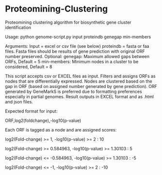 # Proteomining-Clustering
Proteomining clustering algorithm for biosynthetic gene cluster identification

Usage: python genome-script.py input proteindb genegap min-members

Arguments:
Input = excel or csv file (see below)
proteindb = fasta or faa files. Fasta files should be results of gene prediction with original ORF number preserved.
Optional:
genegap: Maximum allowed gaps between ORFs, Default = 5
min-members: Minimum nodes in a cluster to be considered, Default = 8

This script accepts csv or EXCEL files as input. Filters and assigns ORFs as nodes that are differentially expressed.
Nodes are clustered based on the gap in ORF (based on assigned number generated by gene prediction).
ORF generated by GeneMarkS is preferred due to formatting preferences especially in partial genomes.
Result outputs in EXCEL format and as .html and json files.


Expected format for input:

ORF,log2(foldchange),-log10(p-value)

Each ORF is tagged as a node and are assigned scores:

log2(Fold-change) >= 1, 	-log10(p-value) >= 2 		: 10

log2(Fold-change) >= 0.584963, 	-log10(p-value) >= 1.30103 	: 5

log2(Fold-change) <= -0.584963, -log10(p-value) >= 1.30103 	: -5

log2(Fold-change) <= -1, 	-log10(p-value) >= 2 		: -10
